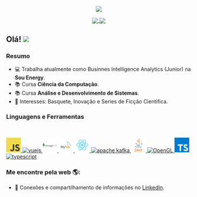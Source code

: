 <p align="center">
  <a href="#">
    <img align="center" width="280" src="signatureV2.png" />
  </a>
</p>

<p align="center">
  <a href="https://github.com/anuraghazra/github-readme-stats">
    <img
      align="center"
      height="123"
      src="https://github-readme-stats.vercel.app/api/top-langs/?username=antonioreboucas&theme=radical&layout=compact&custom_title=Linguagens%20Mais%20Utilizadas"
    />
  </a>
  <a href="https://github.com/anuraghazra/github-readme-stats">
    <img
      align="center"
      height="123"
      src="https://github-readme-stats.vercel.app/api?username=antonioreboucas&theme=radical&count_private=true&show_icons=true&custom_title=Status%20do%20Github&hide=issues,prs"
    />
  </a>
</p>

## Olá! <img src="https://raw.githubusercontent.com/iampavangandhi/iampavangandhi/master/gifs/Hi.gif" width="30px"></h2>

### Resumo

- 💻 Trabalha atualmente como Businnes Intelligence Analytics (Junior) na **Sou Energy**.
- 📚 Cursa **Ciência da Computação**.
- 📚 Cursa **Análise e Desenvolvimento de Sistemas**.
- 💙 Interesses: Basquete, Inovação e Series de Ficção Cientifica.

### Linguagens e Ferramentas

<br/>

<p align="left">
  <a
    href="https://developer.mozilla.org/en-US/docs/Web/JavaScript"
    target="_blank"
  >
    <img
      src="https://raw.githubusercontent.com/github/explore/80688e429a7d4ef2fca1e82350fe8e3517d3494d/topics/javascript/javascript.png"
      alt="javascript"
      width="40"
      height="40"
    />
  </a>
  <a href="https://vuejs.org" target="_blank">
    <img
      src="https://camo.githubusercontent.com/728ce9f78c3139e76fa69925ad7cc502e32795d2/68747470733a2f2f7675656a732e6f72672f696d616765732f6c6f676f2e706e67"
      alt="vuejs"
      width="40"
      height="40"
    />
  </a>
  <a href="https://www.mongodb.com/" target="_blank">
    <img
      src="https://raw.githubusercontent.com/github/explore/80688e429a7d4ef2fca1e82350fe8e3517d3494d/topics/mongodb/mongodb.png"
      alt="mongodb"
      width="40"
      height="40"
    />
  </a>
  <a href="https://www.mysql.com" target="_blank">
    <img
      src="https://raw.githubusercontent.com/github/explore/80688e429a7d4ef2fca1e82350fe8e3517d3494d/topics/mysql/mysql.png"
      alt="MySQL"
      width="40"
      height="40"
    />
  </a>
  <a href="https://reactjs.org/" target="_blank">
    <img
      src="https://raw.githubusercontent.com/github/explore/80688e429a7d4ef2fca1e82350fe8e3517d3494d/topics/react/react.png"
      alt="react"
      width="40"
      height="40"
    />
  </a>
  <a href="https://kafka.apache.org/" target="_blank">
    <img
      src="https://i.pinimg.com/originals/12/3d/27/123d277636783ba450261641cd5d9b92.png"
      alt="apache kafka"
      width="40"
      height="40"
    />
  </a>
  <a href="https://www.java.com/pt-BR/" target="_blank">
    <img
      src="https://raw.githubusercontent.com/github/explore/80688e429a7d4ef2fca1e82350fe8e3517d3494d/topics/java/java.png"
      alt="java"
      width="40"
      height="40"
    />
  </a>
  <a href="https://www.opengl.org/" target="_blank">
    <img
      src="https://upload.wikimedia.org/wikipedia/commons/e/e9/Opengl-logo.svg"
      alt="OpenGL"
      width="40"
      height="40"
    />
  </a>
  <a href="https://www.typescriptlang.org/" target="_blank">
    <img
      src="https://raw.githubusercontent.com/github/explore/80688e429a7d4ef2fca1e82350fe8e3517d3494d/topics/typescript/typescript.png"
      alt="typescript"
      width="40"
      height="40"
    />
  </a>
  <a href="https://www.php.net/manual/pt_BR/" target="_blank">
    <img
      src="https://www.fortinet.com/content/dam/fortinet-blog/new-images/uploads/analysis-of-php-s-cve-2016-6289-and-cve-2016-6297-2911.png"
      alt="typescript"
      width="40"
      height="40"
    />
  </a>
</p>

### Me encontre pela web 🌎:

- 💼 Conexões e compartilhamento de informações no <a href="">LinkedIn</a>.
